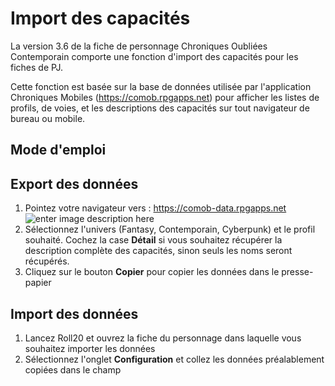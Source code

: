 # Import des capacités

La version 3.6 de la fiche de personnage Chroniques Oubliées Contemporain comporte une fonction d'import des capacités pour les fiches de PJ.

Cette fonction est basée sur la base de données utilisée par l'application Chroniques Mobiles (https://comob.rpgapps.net) pour afficher les listes de profils, de voies, et les descriptions des capacités sur tout navigateur de bureau ou mobile.

## Mode d'emploi

## Export des données

 1. Pointez votre navigateur vers : https://comob-data.rpgapps.net
 ![enter image description here](https://i.imgur.com/YcBJcg5.png)
 2. Sélectionnez l'univers (Fantasy, Contemporain, Cyberpunk) et le profil souhaité. Cochez la case **Détail** si vous souhaitez récupérer la description complète des capacités, sinon seuls les noms seront récupérés.
 3. Cliquez sur le bouton **Copier** pour copier les données dans le presse-papier

## Import des données

 1. Lancez Roll20 et ouvrez la fiche du personnage dans laquelle vous souhaitez importer les données
 2. Sélectionnez l'onglet **Configuration** et collez les données préalablement copiées dans le champ

<!--stackedit_data:
eyJoaXN0b3J5IjpbLTMxMzk5ODc0MywtMTM3MzEzNjg0NSwxMj
UxODkyMjZdfQ==
-->